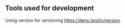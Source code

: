 Tools used for development
--------------------------
Using version for versioning
https://deno.land/x/version
